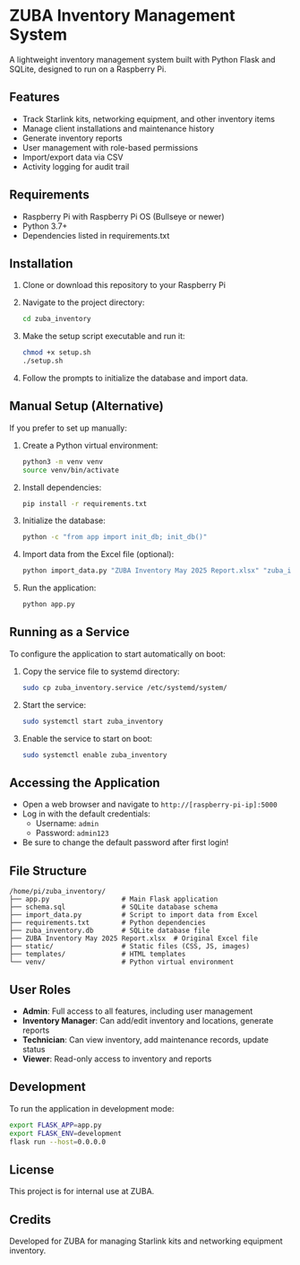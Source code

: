 # ZUBA Inventory Management System

A lightweight inventory management system built with Python Flask and SQLite, designed to run on a Raspberry Pi.

## Features

- Track Starlink kits, networking equipment, and other inventory items
- Manage client installations and maintenance history
- Generate inventory reports
- User management with role-based permissions
- Import/export data via CSV
- Activity logging for audit trail

## Requirements

- Raspberry Pi with Raspberry Pi OS (Bullseye or newer)
- Python 3.7+
- Dependencies listed in requirements.txt

## Installation

1. Clone or download this repository to your Raspberry Pi

2. Navigate to the project directory:
   ```bash
   cd zuba_inventory
   ```

3. Make the setup script executable and run it:
   ```bash
   chmod +x setup.sh
   ./setup.sh
   ```
   
4. Follow the prompts to initialize the database and import data.

## Manual Setup (Alternative)

If you prefer to set up manually:

1. Create a Python virtual environment:
   ```bash
   python3 -m venv venv
   source venv/bin/activate
   ```

2. Install dependencies:
   ```bash
   pip install -r requirements.txt
   ```

3. Initialize the database:
   ```bash
   python -c "from app import init_db; init_db()"
   ```

4. Import data from the Excel file (optional):
   ```bash
   python import_data.py "ZUBA Inventory May 2025 Report.xlsx" "zuba_inventory.db"
   ```

5. Run the application:
   ```bash
   python app.py
   ```

## Running as a Service

To configure the application to start automatically on boot:

1. Copy the service file to systemd directory:
   ```bash
   sudo cp zuba_inventory.service /etc/systemd/system/
   ```

2. Start the service:
   ```bash
   sudo systemctl start zuba_inventory
   ```

3. Enable the service to start on boot:
   ```bash
   sudo systemctl enable zuba_inventory
   ```

## Accessing the Application

- Open a web browser and navigate to `http://[raspberry-pi-ip]:5000`
- Log in with the default credentials:
  - Username: `admin`
  - Password: `admin123`
- Be sure to change the default password after first login!

## File Structure

```
/home/pi/zuba_inventory/
├── app.py                  # Main Flask application
├── schema.sql              # SQLite database schema
├── import_data.py          # Script to import data from Excel
├── requirements.txt        # Python dependencies
├── zuba_inventory.db       # SQLite database file
├── ZUBA Inventory May 2025 Report.xlsx  # Original Excel file
├── static/                 # Static files (CSS, JS, images)
├── templates/              # HTML templates
└── venv/                   # Python virtual environment
```

## User Roles

- **Admin**: Full access to all features, including user management
- **Inventory Manager**: Can add/edit inventory and locations, generate reports
- **Technician**: Can view inventory, add maintenance records, update status
- **Viewer**: Read-only access to inventory and reports

## Development

To run the application in development mode:

```bash
export FLASK_APP=app.py
export FLASK_ENV=development
flask run --host=0.0.0.0
```

## License

This project is for internal use at ZUBA.

## Credits

Developed for ZUBA for managing Starlink kits and networking equipment inventory.